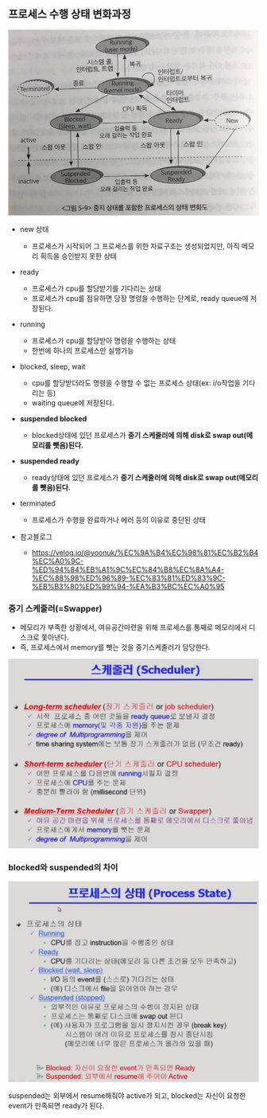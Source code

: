 ## 프로세스 수행 상태 변화과정
<img src="../image/process-state-progress.png">

- new 상태
  - 프로세스가 시작되어 그 프로세스를 위한 자료구조는 생성되었지만, 아직 메모리 획득을 승인받지 못한 상태
- ready
  - 프로세스가 cpu를 할당받기를 기다리는 상태
  - 프로세스가 cpu를 점유하면 당장 명령을 수행하는 단계로, ready queue에 저장된다.
- running
  - 프로세스가 cpu를 할당받아 명령을 수행하는 상태
  - 한번에 하나의 프로세스만 실행가능
- blocked, sleep, wait
  - cpu를 할당받더라도 명령을 수행할 수 없는 프로세스 상태(ex: i/o작업을 기다리는 등)
  - waiting queue에 저장된다.
- **suspended blocked**
  - blocked상태에 있던 프로세스가 **중기 스케줄러에 의해 disk로 swap out(메모리를 뺏음)된다.**
- **suspended ready**
  - ready상태에 있던 프로세스가 **중기 스케줄러에 의해 disk로 swap out(메모리를 뺏음)된다.**
- terminated
  - 프로세스가 수행을 완료하거나 에러 등의 이유로 중단된 상태

- 참고블로그
  - https://velog.io/@yoonuk/%EC%9A%B4%EC%98%81%EC%B2%B4%EC%A0%9C-%ED%94%84%EB%A1%9C%EC%84%B8%EC%8A%A4-%EC%88%98%ED%96%89-%EC%83%81%ED%83%9C-%EB%B3%80%ED%99%94-%EA%B3%BC%EC%A0%95

### 중기 스케줄러(=Swapper)
- 메모리가 부족한 상황에서, 여유공간마련을 위해 프로세스를 통째로 메모리에서 디스크로 쫓아낸다.
- 즉, 프로세스에서 memory를 뺏는 것을 중기스케줄러가 담당한다.

<img src="../image/medium-term-scheduler.png">

### blocked와 suspended의 차이

<img src="../image/blocked-suspended.png">

suspended는 외부에서 resume해줘야 active가 되고, blocked는 자신이 요청한 event가 만족되면 ready가 된다.
